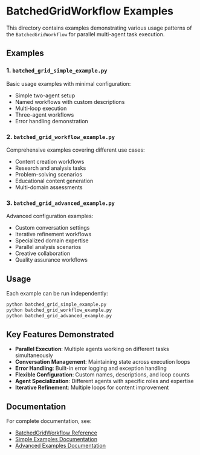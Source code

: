 # BatchedGridWorkflow Examples

This directory contains examples demonstrating various usage patterns of the `BatchedGridWorkflow` for parallel multi-agent task execution.

## Examples

### 1. `batched_grid_simple_example.py`
Basic usage examples with minimal configuration:
- Simple two-agent setup
- Named workflows with custom descriptions
- Multi-loop execution
- Three-agent workflows
- Error handling demonstration

### 2. `batched_grid_workflow_example.py`
Comprehensive examples covering different use cases:
- Content creation workflows
- Research and analysis tasks
- Problem-solving scenarios
- Educational content generation
- Multi-domain assessments

### 3. `batched_grid_advanced_example.py`
Advanced configuration examples:
- Custom conversation settings
- Iterative refinement workflows
- Specialized domain expertise
- Parallel analysis scenarios
- Creative collaboration
- Quality assurance workflows

## Usage

Each example can be run independently:

```bash
python batched_grid_simple_example.py
python batched_grid_workflow_example.py
python batched_grid_advanced_example.py
```

## Key Features Demonstrated

- **Parallel Execution**: Multiple agents working on different tasks simultaneously
- **Conversation Management**: Maintaining state across execution loops
- **Error Handling**: Built-in error logging and exception handling
- **Flexible Configuration**: Custom names, descriptions, and loop counts
- **Agent Specialization**: Different agents with specific roles and expertise
- **Iterative Refinement**: Multiple loops for content improvement

## Documentation

For complete documentation, see:
- [BatchedGridWorkflow Reference](../../../docs/swarms/structs/batched_grid_workflow.md)
- [Simple Examples Documentation](../../../docs/swarms/examples/batched_grid_simple_example.md)
- [Advanced Examples Documentation](../../../docs/swarms/examples/batched_grid_advanced_example.md)
